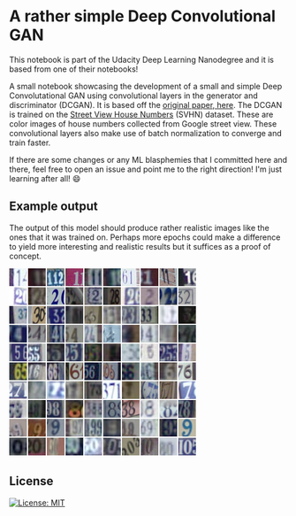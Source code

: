 # A rather simple Deep Convolutional GAN

This notebook is part of the Udacity Deep Learning Nanodegree and it is based from one of their notebooks!

A small notebook showcasing the development of a small and simple Deep Convolutational GAN using convolutional layers in the generator and discriminator (DCGAN). It is based off the [original paper, here](https://arxiv.org/pdf/1511.06434.pdf). The DCGAN is trained on the [Street View House Numbers](http://ufldl.stanford.edu/housenumbers/) (SVHN) dataset. These are color images of house numbers collected from Google street view. These convolutional layers also make use of batch normalization to converge and train faster.

If there are some changes or any ML blasphemies that I committed here and there, feel free to open an issue and point me to the right direction! I'm just learning after all! :smile:

## Example output
The output of this model should produce rather realistic images like the ones that it was trained on. Perhaps more epochs could make a difference to yield more interesting and realistic results but it suffices as a proof of concept. 

![output example](images/SVHN_examples.png)

## License
[![License: MIT](https://img.shields.io/badge/license-MIT-green)](http://unlicense.org/)

